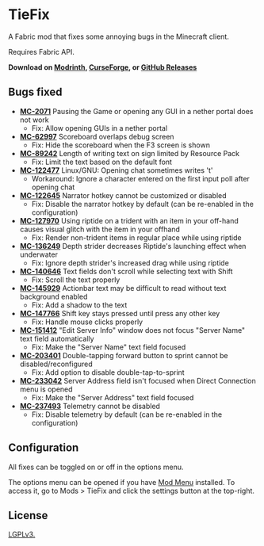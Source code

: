 # TieFix

A Fabric mod that fixes some annoying bugs in the Minecraft client.

Requires Fabric API.

**Download on [Modrinth](https://modrinth.com/mod/tiefix), [CurseForge](https://www.curseforge.com/minecraft/mc-mods/tiefix), or [GitHub Releases](https://github.com/j-tai/TieFix/releases)**

## Bugs fixed

* [**MC-2071**](https://bugs.mojang.com/browse/MC-2071) Pausing the Game or opening any GUI in a nether portal does not
  work
  * Fix: Allow opening GUIs in a nether portal
* [**MC-62997**](https://bugs.mojang.com/browse/MC-62997) Scoreboard overlaps debug screen
  * Fix: Hide the scoreboard when the F3 screen is shown
* [**MC-89242**](https://bugs.mojang.com/browse/MC-89242) Length of writing text on sign limited by Resource Pack
  * Fix: Limit the text based on the default font
* [**MC-122477**](https://bugs.mojang.com/browse/MC-122477) Linux/GNU: Opening chat sometimes writes 't'
  * Workaround: Ignore a character entered on the first input poll after opening chat
* [**MC-122645**](https://bugs.mojang.com/browse/MC-122645) Narrator hotkey cannot be customized or disabled
  * Fix: Disable the narrator hotkey by default (can be re-enabled in the configuration)
* [**MC-127970**](https://bugs.mojang.com/browse/MC-127970) Using riptide on a trident with an item in your off-hand causes visual glitch with the item in your offhand
  * Fix: Render non-trident items in regular place while using riptide
* [**MC-136249**](https://bugs.mojang.com/browse/MC-136249) Depth strider decreases Riptide's launching effect when underwater
  * Fix: Ignore depth strider's increased drag while using riptide
* [**MC-140646**](https://bugs.mojang.com/browse/MC-140646) Text fields don't scroll while selecting text with Shift
  * Fix: Scroll the text properly
* [**MC-145929**](https://bugs.mojang.com/browse/MC-145929) Actionbar text may be difficult to read without text background enabled
  * Fix: Add a shadow to the text
* [**MC-147766**](https://bugs.mojang.com/browse/MC-147766) Shift key stays pressed until press any other key
  * Fix: Handle mouse clicks properly
* [**MC-151412**](https://bugs.mojang.com/browse/MC-151412) "Edit Server Info" window does not focus "Server Name" text field automatically
  * Fix: Make the "Server Name" text field focused
* [**MC-203401**](https://bugs.mojang.com/browse/MC-203401) Double-tapping forward button to sprint cannot be disabled/reconfigured
  * Fix: Add option to disable double-tap-to-sprint
* [**MC-233042**](https://bugs.mojang.com/browse/MC-233042) Server Address field isn't focused when Direct Connection menu is opened
  * Fix: Make the "Server Address" text field focused
* [**MC-237493**](https://bugs.mojang.com/browse/MC-237493) Telemetry cannot be disabled
  * Fix: Disable telemetry by default (can be re-enabled in the configuration)

## Configuration

All fixes can be toggled on or off in the options menu.

The options menu can be opened if you have [Mod Menu](https://modrinth.com/mod/modmenu) installed. To access it, go to Mods > TieFix and click the settings button at the top-right.

## License

[LGPLv3.](https://github.com/j-tai/TieFix/blob/master/LICENSE)
